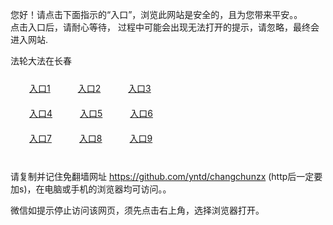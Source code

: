 您好！请点击下面指示的“入口”，浏览此网站是安全的，且为您带来平安。。 <br/>
点击入口后，请耐心等待， 过程中可能会出现无法打开的提示，请忽略，最终会进入网站. </br>

法轮大法在长春<br/>
<div style="padding:10px"><a style="margin:20px" target="_blank" href="https://didgesjn9hdxi.cloudfront.net/2Qpsp?flgzbjpk" id="ccLink1" rel="nofollow">入口1</a> <a target="_blank" style="margin:20px" href="https://d1qsagerth5bte.cloudfront.net/2Qpsp?gdryumc" id="ccLink2" rel="nofollow">入口2</a> <a style="margin:20px" target="_blank" href="https://d38ufug6kfe3dx.cloudfront.net/2Qpsp?ayext" id="ccLink3" rel="nofollow">入口3</a></div>

<div style="padding:10px" ><a style="margin:20px" target="_blank" href="https://didgesjn9hdxi.cloudfront.net/2Qpsp?flgzbjpk" id="ccLink4" rel="nofollow">入口4</a> <a style="margin:20px" href="https://d1qsagerth5bte.cloudfront.net/2Qpsp?gdryumc" target="_blank" id="ccLink5" rel="nofollow">入口5</a> <a style="margin:20px" href="https://d38ufug6kfe3dx.cloudfront.net/2Qpsp?ayext" target="_blank" id="ccLink6" rel="nofollow">入口6</a></div>

<div style="padding:10px"><a style="margin:20px" target="_blank" href="https://didgesjn9hdxi.cloudfront.net/2Qpsp?flgzbjpk" id="ccLink7" rel="nofollow">入口7</a> <a style="margin:20px" href="https://d1qsagerth5bte.cloudfront.net/2Qpsp?gdryumc" target="_blank" id="ccLink8" rel="nofollow">入口8</a> <a style="margin:20px" target="_blank" href="https://d38ufug6kfe3dx.cloudfront.net/2Qpsp?ayext" id="ccLink9" rel="nofollow">入口9</a></div>

<br/>



请复制并记住免翻墙网址 https://github.com/yntd/changchunzx (http后一定要加s)，在电脑或手机的浏览器均可访问。。<br/>

微信如提示停止访问该网页，须先点击右上角，选择浏览器打开。
